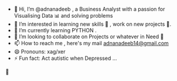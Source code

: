 - 👋 Hi, I’m @adnanadeeb , a Business Analyst with a passion for Visualising Data 📊 and solving problems 
- 👀 I’m interested in learning new skills 💎 , work on new projects 💪. 
- 🌱 I’m currently learning PYTHON .
- 💞️ I’m looking to collaborate on Projects or whatever in Need 🥰
- 📫 How to reach me , here's my mail adnanadeeb14@gmail.com
- 😄 Pronouns: xag/xer
- ⚡ Fun fact: Act autistic when Depressed ...

<!---
adnanadeeb/adnanadeeb is a ✨ special ✨ repository because its `README.md` (this file) appears on your GitHub profile.
You can click the Preview link to take a look at your changes.
--->💪

